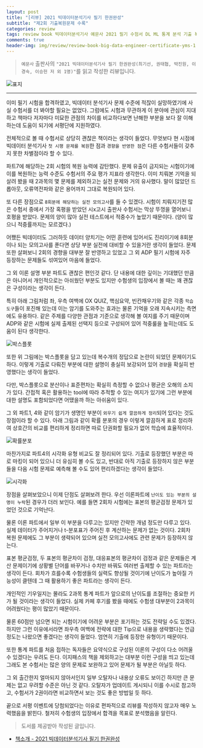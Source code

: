 ```yaml
---  
layout: post  
title: "[리뷰] 2021 빅데이터분석기사 필기 한권완성"  
subtitle: "제2회 기출복원문제 수록"  
categories: review  
tags: review book 빅데이터분석기사 예문사 2021 필기 수험서 DL ML 통계 분석 기출 복원 모의고사  
comments: true  
header-img: img/review/review-book-big-data-engineer-certificate-yms-1.png
---  
```

  
> `예문사` 출판사의 `"2021 빅데이터분석기사 필기 한권완성(최기선, 권태협, 박진원, 이경숙, 이승헌 저 외 1명)"`를 읽고 작성한 리뷰입니다.  

![표지](https://telegeam.github.io/assets/img/review/review-book-big-data-engineer-certificate-yms-1.png)  

---

이미 필기 시험을 합격하였고, 빅데이터 분석기사 문제 수준에 적잖이 실망하였기에 사실 수험서를 더 봐야할 필요는 없었다. 그럼에도 시험과 무관하게 이 분야에 관심이 지대하고 책마다 저자마다 미묘한 관점의 차이를 비교하다보면 난해한 부분을 보다 잘 이해하는데 도움이 되기에 서평단에 지원하였다. 

전체적으로 볼 때 수험서로 상당히 괜찮은 책이라는 생각이 들었다. 무엇보다 현 시점에 빅데이터 분석기사 `첫 시행 문제를 복원`한 점과 `경향을 반영한 점`은 다른 수험서들이 갖추지 못한 차별점이라 할 수 있다. 

파트7에 해당하는 2회 시험의 복원 능력에 감탄했다. 문제 유출이 금지되는 시험이기에 이를 복원하는 능력 수준도 수험서의 주요 평가 지표라 생각한다. 이미 치뤄본 기억을 되살려 봤을 때 2과목의 몇 문제를 제외하고는 실전 문제와 거의 유사했다. 말이 많았던 드롭아웃, 오류역전파와 같은 용어까지 그대로 복원되어 있다.

또 다른 장점으로 `8회분에 해당하는 실전 모의고사`를 들 수 있겠다. 시험이 치뤄지기전 많은 수험서 중에서 가장 혹평을 받았던 시x고시 출판사 수험서는 막상 뚜껑을 열어보니 호평을 받았다. 문제의 양이 많아 실전 테스트에서 적중수가 높았기 때문이다. (양이 많으니 적중률까지는 모르겠다.) 

어쨌든 빅데이터도 그러하듯 데이터 양치기는 어떤 훈련에 있어서도 진리이기에 8회분이나 되는 모의고사를 푼다면 상당 부분 실전에 대비할 수 있을거란 생각이 들었다. 문제 또한 살펴보니 2회의 경향을 대부분 잘 반영하고 있었고 그 외 ADP 필기 시험에 자주 등장하는 문제들도 섞여있어 마음에 들었다. 

그 외 이론 설명 부분 파트도 괜찮은 편인것 같다. 단 내용에 대한 깊이는 기대했던 만큼은 아니어서 개인적으로는 아쉬웠던 부분도 있지만 수험생의 입장에서 볼 때는 꽤 괜찮은 구성이라는 생각이 든다. 

특히 아래 그림처럼 좌, 우측 여백에 OX QUIZ, 핵심요약, 빈칸채우기와 같은 각종 `학습도구`들이 포진해 있는데 이는 암기를 도와주는 효과는 물론 기억을 오래 지속시키는 측면에도 유용하다. 같은 주제를 다양한 관점과 기준으로 생각해 볼 여지를 주기 때문이며 ADP와 같은 시험에 실제 출제된 선택지 등으로 구성되어 있어 적중룰을 높히는데도 도움이 된다 생각한다.

![박스플롯](https://telegeam.github.io/assets/img/review/review-book-big-data-engineer-certificate-yms-2.png)  

또한 위 그림에는 박스플롯을 담고 있는데 복수개의 정답으로 논란이 되었던 문제이기도 하다. 이렇게 기출로 다뤄진 부분에 대한 설명이 충실히 보강되어 있어 `경향`을 확실히 반영했다는 생각이 들었다. 

다만, 박스플롯으로 분산이나 표준편차는 확실히 측정할 수 없으나 평균은 오해의 소지가 있다. 간접적 혹은 활용하는 tool에 따라 추적할 수 있는 여지가 있기에 그런 부분에 대한 설명도 포함되었다면 어땠을까 하는 아쉬움이 있다. 

그 외 파트1, 4와 같이 암기가 생명인 부분이 `외우기 쉽게 깔끔하게 정리`되어 있다는 것도 장점이라 할 수 있다. 아래 그림과 같이 확률 분포의 경우 이렇게 깔끔하게 표로 정리하여 상호간의 비교를 편리하게 정리하면 따로 단권화할 필요가 없어 학습에 효율적이다.

![확률분포](https://telegeam.github.io/assets/img/review/review-book-big-data-engineer-certificate-yms-3.png)  

마찬가지로 파트4의 시각화 유형 비교도 잘 정리되어 있다. 기출로 등장했던 부분은 따로 마킹이 되어 있으니 더 유심히 볼 수도 있고, 반대로 아직 기출로 등장하지 않은 부분들을 다음 시험 문제로 예측해 볼 수도 있어 편리하겠다는 생각이 들었다. 

![시각화](https://telegeam.github.io/assets/img/review/review-book-big-data-engineer-certificate-yms-4.png)  

장점을 살펴보았으니 이제 단점도 살펴보려 한다. 우선 이론파트에 `난이도 있는 부분의 설명이 누락`된 경우가 더러 보인다. 예를 들면 2회차 시험에는 표본의 평균검정 문제가 있었던 것으로 기억난다. 

물론 이론 파트에서 일부 이 부분을 다루고는 있지만 간략한 개념 정도만 다루고 있다. 실제 데이터가 주어지거나 t-분포표가 주어진 후 계산하는 문제가 없는 것이다. 2회차 복원 문제에도 그 부분이 생략되어 있으며 실전 모의고사에도 관련 문제가 등장하지 않는다. 

표본 평균검정, 두 표본의 평균차이 검정, 대응표본의 평균차이 검정과 같은 문제들은 계산 문제이기에 상황별 단어를 바꾸거나 수치만 바꿔도 여러번 출제할 수 있는 파트라는 생각이 든다. 회차가 흐를수록 수험생들의 실력도 향상될 것이기에 난이도가 높아질 가능성이 클텐데 그 때 활용하기 좋은 파트라는 생각이 든다. 

개인적인 기우일지는 몰라도 2과목 통계 파트가 앞으로의 난이도를 조절하는 중요한 키가 될 것이라는 생각이 들었다. 실제 카페 후기를 봤을 때에도 수험생 대부분이 2과목이 어려웠다는 평이 많았기 때문이다. 

물론 60점만 넘으면 되는 시험이기에 어려운 부분은 포기하는 것도 전략일 수도 있겠다. 하지만 그런 이유에서라면 좌우측 여백에 전략에 대한 Tip으로 내용을 생략했다는 언급 정도는 나왔으면 좋겠다는 생각이 들었다. 엄연히 기출에 등장한 유형이기 때문이다.

또한 통계 파트를 처음 접하는 독자들은 요약식으로 구성된 이론의 구성이 다소 어려울 수 있겠다는 우려도 든다. 이지패스의 책을 제외하고는 대부분 이런 구성을 띄고 있는데 그래도 본 수험서는 많은 양의 문제로 보완하고 있어 문제가 될 부분은 아닐듯 하다.

그 외 출간한지 얼마되지 않아서인지 일부 오탈자나 내용상 오류도 보이긴 하지만 큰 문제는 없고 우려할 수준은 아닌 것 같다. 오탈자가 업데이트 게시되니 이를 수시로 참고하고, 수험서가 2권이라면 비교하면서 보는 것도 좋은 방법일 듯 하다.

끝으로 서평 이벤트에 당첨되었다는 이유로 편파적으로 리뷰를 작성하지 않고자 매우 노력했음을 밝힌다. 철저히 수험생의 입장에서 합격을 목표로 분석했음을 알린다. 

> 도서를 제공받아 작성된 글입니다.

* [책소개 - 2021 빅데이터분석기사 필기 한권완성](http://www.yes24.com/Product/Goods/101873205)

